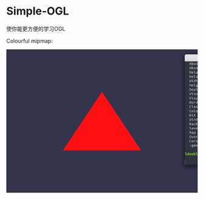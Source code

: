 # Simple-OGL

使你能更方便的学习OGL

Colourful mipmap:

![colourful_mipmap](screenshot/colourful_mipmap.gif)
